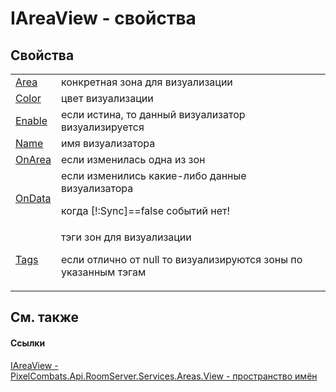 # IAreaView - свойства




## Свойства
<table>
<tr>
<td><a href="37e5ef82-74c0-d867-5417-315da2a3af7e">Area</a></td>
<td>конкретная зона для визуализации</td></tr>
<tr>
<td><a href="b00812cf-a66b-510f-4d9d-f40f5b3fe63b">Color</a></td>
<td>цвет визуализации</td></tr>
<tr>
<td><a href="626640fb-f240-dadd-140c-a30905742f0d">Enable</a></td>
<td>если истина, то данный визуализатор визуализируется</td></tr>
<tr>
<td><a href="41a8f7a1-3a32-9104-d7cc-d462fbc3303b">Name</a></td>
<td>имя визуализатора</td></tr>
<tr>
<td><a href="0d279721-41cf-8556-8485-0eaa4bc8cc8d">OnArea</a></td>
<td>если изменилась одна из зон</td></tr>
<tr>
<td><a href="9b69ce3d-740e-b510-a8b8-628b9df7683d">OnData</a></td>
<td>если изменились какие-либо данные визуализатора <p>когда [!:Sync]==false событий нет!</p></td></tr>
<tr>
<td><a href="c8176635-31b3-fd5a-6e20-8ca006ea12cb">Tags</a></td>
<td>тэги зон для визуализации <p>если отлично от null то визуализируются зоны по указанным тэгам</p></td></tr>
</table>

## См. также


#### Ссылки
<a href="bc285b36-ae28-f2a5-79c2-60e3892f3e32">IAreaView - </a>  
<a href="d42615c4-2647-6043-f483-ab072442c0ce">PixelCombats.Api.RoomServer.Services.Areas.View - пространство имён</a>  
